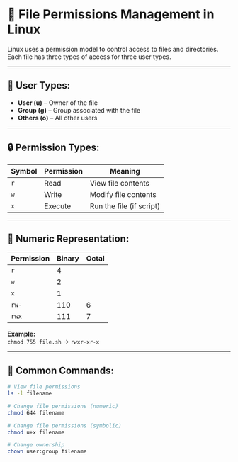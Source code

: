 # 📁 File Permissions Management in Linux

Linux uses a permission model to control access to files and directories. Each file has three types of access for three user types.

---

## 🧑 User Types:
- **User (u)** – Owner of the file
- **Group (g)** – Group associated with the file
- **Others (o)** – All other users

---

## 🔒 Permission Types:
| Symbol | Permission | Meaning                 |
|--------|------------|--------------------------|
| `r`    | Read       | View file contents       |
| `w`    | Write      | Modify file contents     |
| `x`    | Execute    | Run the file (if script) |

---

## 🔢 Numeric Representation:
| Permission | Binary | Octal |
|------------|--------|-------|
| `r`        | 4      |       |
| `w`        | 2      |       |
| `x`        | 1      |       |
| `rw-`      | 110    | 6     |
| `rwx`      | 111    | 7     |

**Example:**  
`chmod 755 file.sh` → `rwxr-xr-x`

---

## 🔧 Common Commands:

```bash
# View file permissions
ls -l filename

# Change file permissions (numeric)
chmod 644 filename

# Change file permissions (symbolic)
chmod u+x filename

# Change ownership
chown user:group filename
